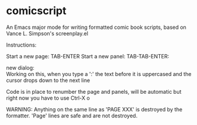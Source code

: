 comicscript
===========

An Emacs major mode for writing formatted comic book scripts, based on Vance L. Simpson's screenplay.el

Instructions:

Start a new page: TAB-ENTER
Start a new panel: TAB-TAB-ENTER:

new dialog:  
Working on this, when you type a ':' the text before it is uppercased and the cursor drops down to the next line

Code is in place to renumber the page and panels, will be automatic but right now you have to use Ctrl-X o

WARNING: Anything on the same line as 'PAGE XXX' is destroyed by the formatter.  'Page' lines are safe and are not destroyed.



